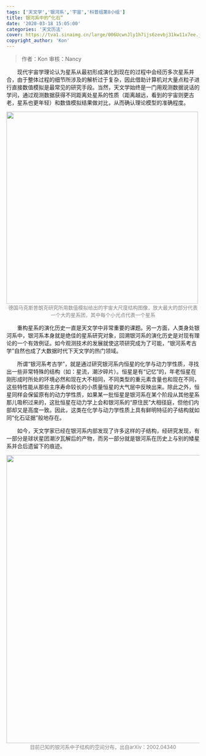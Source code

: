 ```yaml
---
tags: ['天文学','银河系','宇宙','科普组第8小组']
title: 银河系中的“化石”
date: '2020-03-18 15:05:00'
categories: '天文历法'
cover: https://tva1.sinaimg.cn/large/006UcwnJly1h7ijs6zevbj31kw11x7ee.jpg
copyright_author: 'Kon'
---
```


> 作者：Kon
审核：Nancy

&emsp;&emsp;现代宇宙学理论认为星系从最初形成演化到现在的过程中会经历多次星系并合，由于整体过程的细节所涉及的解析过于复杂，因此借助计算机对大量点粒子进行直接数值模拟是最常见的研究手段。当然，天文学始终是一门用观测数据说话的学问，通过观测数据获得不同距离处星系的性质（距离越远，看到的宇宙则更古老，星系也更年轻）和数值模拟结果做对比，从而确认理论模型的准确程度。

<img src="https://tvax2.sinaimg.cn/large/006UcwnJly1h7ijo9g31wj30q20yq7wh.jpg" width=500/>
<center><font size=2px color=grey>德国马克斯普朗克研究所用数值模拟给出的宇宙大尺度结构图像，放大最大的部分代表一个大的星系团，其中每个小光点代表一个星系</font></center>

&emsp;&emsp;重构星系的演化历史一直是天文学中非常重要的课题。另一方面，人类身处银河系中，银河系本身就是绝佳的星系研究对象，回溯银河系的演化历史是对现有理论的一个有效例证。如今观测技术的发展就使这项研究成为了可能，“银河系考古学”自然也成了大数据时代下天文学的热门领域。

&emsp;&emsp;所谓“银河系考古学”，就是通过研究银河系内恒星的化学与动力学性质，寻找出一些非常特殊的结构（如：星流，潮汐碎片）。恒星是有“记忆”的，年老恒星在刚形成时所处的环境必然和现在大不相同，不同类型的重元素含量也和现在不同，这些特性能从那些主序寿命较长的小质量恒星的大气层中反映出来。除此之外，恒星同样会保留原有的动力学性质，如果某一批恒星是银河系在某个阶段从其他星系那儿吸积过来的，这批恒星在动力学上会和银河系的“原住民”大相径庭，但他们内部却又是高度一致。因此，这类在化学与动力学性质上具有鲜明特征的子结构就如同“化石证据”般地存在。

&emsp;&emsp;如今，天文学家已经在银河系内部发现了许多这样的子结构，经研究发现，有一部分是球状星团潮汐瓦解后的产物，而另一部分就是银河系在历史上与别的矮星系并合后遗留下的痕迹。

<img src="https://tvax2.sinaimg.cn/large/006UcwnJly1h7ijohahrwj30wq0m8ndj.jpg" width=750/>
<center><font size=2px color=grey>目前已知的银河系中子结构的空间分布，出自arXiv：2002.04340</font></center>
